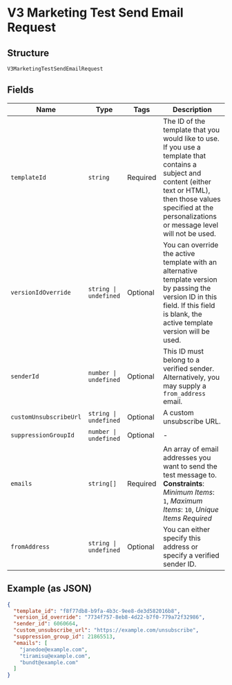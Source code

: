 
# V3 Marketing Test Send Email Request

## Structure

`V3MarketingTestSendEmailRequest`

## Fields

| Name | Type | Tags | Description |
|  --- | --- | --- | --- |
| `templateId` | `string` | Required | The ID of the template that you would like to use. If you use a template that contains a subject and content (either text or HTML), then those values specified at the personalizations or message level will not be used. |
| `versionIdOverride` | `string \| undefined` | Optional | You can override the active template with an alternative template version by passing the version ID in this field. If this field is blank, the active template version will be used. |
| `senderId` | `number \| undefined` | Optional | This ID must belong to a verified sender. Alternatively, you may supply a `from_address` email. |
| `customUnsubscribeUrl` | `string \| undefined` | Optional | A custom unsubscribe URL. |
| `suppressionGroupId` | `number \| undefined` | Optional | - |
| `emails` | `string[]` | Required | An array of email addresses you want to send the test message to.<br>**Constraints**: *Minimum Items*: `1`, *Maximum Items*: `10`, *Unique Items Required* |
| `fromAddress` | `string \| undefined` | Optional | You can either specify this address or specify a verified sender ID. |

## Example (as JSON)

```json
{
  "template_id": "f8f77db8-b9fa-4b3c-9ee8-de3d582016b8",
  "version_id_override": "7734f757-8eb8-4d22-b7f0-779a72f32986",
  "sender_id": 6060664,
  "custom_unsubscribe_url": "https://example.com/unsubscribe",
  "suppression_group_id": 21865513,
  "emails": [
    "janedoe@example.com",
    "tiramisu@example.com",
    "bundt@example.com"
  ]
}
```

